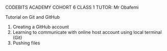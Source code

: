 CODEBITS ACADEMY
COHORT 6
CLASS 1
TUTOR: Mr Obafemi

Tutorial on Git and GitHub

1) Creating a GitHub account
2) Learning to communicate with online host account using local terminal (Git)
3) Pushing files 
